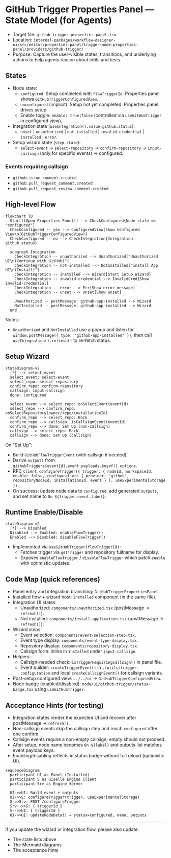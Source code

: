 # GitHub Trigger Properties Panel — State Model (for Agents)

- Target file: `github-trigger-properties-panel.tsx`
- Location: `internal-packages/workflow-designer-ui/src/editor/properties-panel/trigger-node-properties-panel/providers/github-trigger/`
- Purpose: Capture the user-visible states, transitions, and underlying actions to help agents reason about edits and tests.

## States

- Node state:
  - `configured`: Setup completed with `flowTriggerId`. Properties panel shows `GitHubTriggerConfiguredView`.
  - `unconfigured` (implicit): Setup not yet completed. Properties panel drives setup.
  - Enable toggle: `enable: true|false` (controlled via `useGitHubTrigger` in configured view).
- Integration state (`useIntegration().value.github.status`):
  - `unset` | `unauthorized` | `not-installed` | `invalid-credential` | `installed` | `error`.
- Setup wizard state (`step.state`):
  - `select-event` → `select-repository` → `confirm-repository` → `input-callsign` (only for specific events) → configured.

### Events requiring callsign
- `github.issue_comment.created`
- `github.pull_request_comment.created`
- `github.pull_request_review_comment.created`

## High-level Flow

```mermaid
flowchart TD
  Start([Open Properties Panel]) --> CheckConfigured{Node state == "configured"}
  CheckConfigured -- yes --> ConfiguredView[Show Configured View\n(GitHubTriggerConfiguredView)]
  CheckConfigured -- no --> CheckIntegration{Integration github.status}

  subgraph Integration
    CheckIntegration -- unauthorized --> Unauthorized["Unauthorized UI\n(Continue with GitHub)"]
    CheckIntegration -- not-installed --> NotInstalled["Install App UI\n(Install)"]
    CheckIntegration -- installed --> Wizard[Start Setup Wizard]
    CheckIntegration -- invalid-credential --> InvalidCred[Show invalid-credential]
    CheckIntegration -- error --> Err[Show error message]
    CheckIntegration -- unset --> Unset[Show unset]

    Unauthorized -- postMessage: github-app-installed --> Wizard
    NotInstalled -- postMessage: github-app-installed --> Wizard
  end
```

Notes:
- `Unauthorized` and `NotInstalled` use a popup and listen for `window.postMessage({ type: 'github-app-installed' })`, then call `useIntegration().refresh()` to re-fetch status.

## Setup Wizard

```mermaid
stateDiagram-v2
  [*] --> select_event
  select_event: select-event
  select_repo: select-repository
  confirm_repo: confirm-repository
  callsign: input-callsign
  done: configured

  select_event --> select_repo: onSelectEvent(eventId)
  select_repo --> confirm_repo: onSelectRepository(owner/repo/installationId)
  confirm_repo --> select_repo: Back
  confirm_repo --> callsign: isCallsignEvent(eventId)
  confirm_repo --> done: Set Up (non-callsign)
  callsign --> select_repo: Back
  callsign --> done: Set Up (callsign)
```

On "Set Up":
- Build `GitHubFlowTriggerEvent` (with callsign if needed).
- Derive `outputs` from `githubTriggers[eventId].event.payloads.keyof().options`.
- RPC `client.configureTrigger({ trigger: { nodeId, workspaceId, enable: false, configuration: { provider: 'github', repositoryNodeId, installationId, event } }, useExperimentalStorage })`.
- On success: update node data to `configured`, add generated `outputs`, and set name to `On ${trigger.event.label}`.

## Runtime Enable/Disable

```mermaid
stateDiagram-v2
  [*] --> Disabled
  Disabled --> Enabled: enableFlowTrigger()
  Enabled --> Disabled: disableFlowTrigger()
```

- Implemented via `useGitHubTrigger(flowTriggerId)`:
  - Fetches trigger via `getTrigger` and repository fullname for display.
  - Exposes `enableFlowTrigger` / `disableFlowTrigger` which patch `enable` with optimistic updates.

## Code Map (quick references)

- Panel entry and integration branching: `GitHubTriggerPropertiesPanel`.
- Installed flow + wizard host: `Installed` component (in the same file).
- Integration UI states:
  - Unauthorized: `components/unauthorized.tsx` (postMessage → `refresh()`).
  - Not installed: `components/install-application.tsx` (postMessage → `refresh()`).
- Wizard steps:
  - Event selection: `components/event-selection-step.tsx`.
  - Event type display: `components/event-type-display.tsx`.
  - Repository display: `components/repository-display.tsx`.
  - Callsign form: inline in `Installed` under `input-callsign`.
- Helpers:
  - Callsign-needed check: `isTriggerRequiringCallsign()` in panel file.
  - Event builder: `createTriggerEvent()` in `./utils/trigger-configuration` and local `createCallsignEvent()` for callsign variants.
- Post-setup configured view: `../../ui` → `GitHubTriggerConfiguredView`.
- Node badge (enabled/disabled): `node/ui/github-trigger/status-badge.tsx` using `useGitHubTrigger`.

## Acceptance Hints (for testing)

- Integration states render the expected UI and recover after postMessage → `refresh()`.
- Non-callsign events skip the callsign step and reach `configured` after one confirm.
- Callsign events require a non-empty callsign; empty should not proceed.
- After setup, node name becomes `On ${label}` and outputs list matches event payload keys.
- Enabling/disabling reflects in status badge without full reload (optimistic UI).

```mermaid
sequenceDiagram
  participant UI as Panel (Installed)
  participant S as Giselle Engine Client
  participant Srv as Engine Server

  UI->>UI: Build event + outputs
  UI->>S: configureTrigger(trigger, useExperimentalStorage)
  S->>Srv: POST /configureTrigger
  Srv-->>S: { triggerId }
  S-->>UI: { triggerId }
  UI->>UI: updateNodeData() → status=configured, name, outputs
```

---

If you update the wizard or integration flow, please also update:
- The state lists above
- The Mermaid diagrams
- The acceptance hints
